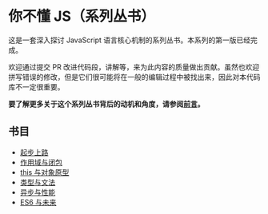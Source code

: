 # 你不懂 JS（系列丛书）

这是一套深入探讨 JavaScript 语言核心机制的系列丛书。本系列的第一版已经完成。

欢迎通过提交 PR 改进代码段，讲解等，来为此内容的质量做出贡献。虽然也欢迎拼写错误的修改，但是它们很可能将在一般的编辑过程中被找出来，因此对本代码库不一定很重要。

**要了解更多关于这个系列丛书背后的动机和角度，请参阅[前言](preface.md)。**

## 书目

- [起步上路](up&going/)
- [作用域与闭包](scope&closures/)
- [this 与对象原型](this&objectprototypes/)
- [类型与文法](types&grammar/)
- [异步与性能](async&performance/)
- [ES6 与未来](es6&beyond/)
